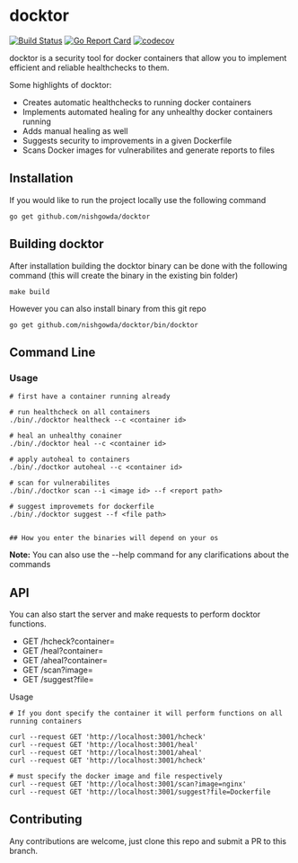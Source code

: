# docktor

[![Build Status](https://travis-ci.com/nishgowda/docktor.svg?branch=master)](https://travis-ci.com/nishgowda/docktor)
[![Go Report Card](https://goreportcard.com/badge/github.com/nishgowda/docktor)](https://goreportcard.com/report/github.com/nishgowda/docktor)
[![codecov](https://codecov.io/gh/nishgowda/docktor/branch/master/graph/badge.svg?token=G4GHPU44W9)](https://codecov.io/gh/nishgowda/docktor)

docktor is a security tool for docker containers that allow you to implement efficient and reliable healthchecks to them.

Some highlights of docktor:
 - Creates automatic healthchecks to running docker containers
 - Implements automated healing for any unhealthy docker containers running
 - Adds manual healing as well
 - Suggests security to improvements in a given Dockerfile
 - Scans Docker images for vulnerabilites and generate reports to files

## Installation
If you would like to run the project locally use the following command
```
go get github.com/nishgowda/docktor
```

## Building docktor
After installation building the docktor binary can be done with the following command (this will create the binary in the existing bin folder)
``` 
make build
```

However you can also install binary from this git repo
```
go get github.com/nishgowda/docktor/bin/docktor
```

## Command Line
### Usage
```
# first have a container running already

# run healthcheck on all containers
./bin/./docktor healtheck --c <container id>

# heal an unhealthy conainer
./bin/./docktor heal --c <container id>

# apply autoheal to containers
./bin/./doctkor autoheal --c <container id>

# scan for vulnerabilites
./bin/./doctkor scan --i <image id> --f <report path>

# suggest improvemets for dockerfile
./bin/./docktor suggest --f <file path>


## How you enter the binaries will depend on your os
```
**Note:** You can also use the --help command for any clarifications about the commands

## API
You can also start the server and make requests to perform docktor functions.
 - GET /hcheck?container=
 - GET /heal?container= 
 - GET /aheal?container=
- GET /scan?image=
- GET /suggest?file=

Usage
```
# If you dont specify the container it will perform functions on all running containers

curl --request GET 'http://localhost:3001/hcheck'
curl --request GET 'http://localhost:3001/heal'
curl --request GET 'http://localhost:3001/aheal'
curl --request GET 'http://localhost:3001/hcheck'

# must specify the docker image and file respectively 
curl --request GET 'http://localhost:3001/scan?image=nginx'
curl --request GET 'http://localhost:3001/suggest?file=Dockerfile
```

## Contributing
Any contributions are welcome, just clone this repo and submit a PR to this branch.